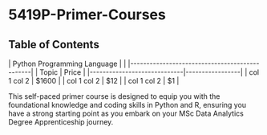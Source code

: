 # 5419P-Primer-Courses

## Table of Contents

| Python Programming Language |                 |
|-----------------------------------------------|
| Topic                       | Price           |
|-----------------------------|-----------------|
| col 1 col 2                 | $1600           |
| col 1 col 2                 | $12             |
| col 1 col 2                 | $1              |

This self-paced primer course is designed to equip you with the foundational knowledge and coding skills in Python and R, ensuring you have a strong starting point as you embark on your MSc Data Analytics Degree Apprenticeship journey.

